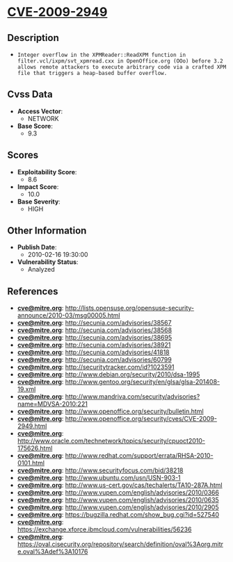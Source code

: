 
# [CVE-2009-2949](https://cve.mitre.org/cgi-bin/cvename.cgi?name=CVE-2009-2949)

## Description

- `Integer overflow in the XPMReader::ReadXPM function in filter.vcl/ixpm/svt_xpmread.cxx in OpenOffice.org (OOo) before 3.2 allows remote attackers to execute arbitrary code via a crafted XPM file that triggers a heap-based buffer overflow.`

## Cvss Data

- **Access Vector**:
  - NETWORK
- **Base Score**:
  - 9.3

## Scores

- **Exploitability Score**:
  - 8.6
- **Impact Score**:
  - 10.0
- **Base Severity**:
  - HIGH

## Other Information

- **Publish Date**:
  - 2010-02-16 19:30:00
- **Vulnerability Status**:
  - Analyzed

## References

- **cve@mitre.org**: http://lists.opensuse.org/opensuse-security-announce/2010-03/msg00005.html
- **cve@mitre.org**: http://secunia.com/advisories/38567
- **cve@mitre.org**: http://secunia.com/advisories/38568
- **cve@mitre.org**: http://secunia.com/advisories/38695
- **cve@mitre.org**: http://secunia.com/advisories/38921
- **cve@mitre.org**: http://secunia.com/advisories/41818
- **cve@mitre.org**: http://secunia.com/advisories/60799
- **cve@mitre.org**: http://securitytracker.com/id?1023591
- **cve@mitre.org**: http://www.debian.org/security/2010/dsa-1995
- **cve@mitre.org**: http://www.gentoo.org/security/en/glsa/glsa-201408-19.xml
- **cve@mitre.org**: http://www.mandriva.com/security/advisories?name=MDVSA-2010:221
- **cve@mitre.org**: http://www.openoffice.org/security/bulletin.html
- **cve@mitre.org**: http://www.openoffice.org/security/cves/CVE-2009-2949.html
- **cve@mitre.org**: http://www.oracle.com/technetwork/topics/security/cpuoct2010-175626.html
- **cve@mitre.org**: http://www.redhat.com/support/errata/RHSA-2010-0101.html
- **cve@mitre.org**: http://www.securityfocus.com/bid/38218
- **cve@mitre.org**: http://www.ubuntu.com/usn/USN-903-1
- **cve@mitre.org**: http://www.us-cert.gov/cas/techalerts/TA10-287A.html
- **cve@mitre.org**: http://www.vupen.com/english/advisories/2010/0366
- **cve@mitre.org**: http://www.vupen.com/english/advisories/2010/0635
- **cve@mitre.org**: http://www.vupen.com/english/advisories/2010/2905
- **cve@mitre.org**: https://bugzilla.redhat.com/show_bug.cgi?id=527540
- **cve@mitre.org**: https://exchange.xforce.ibmcloud.com/vulnerabilities/56236
- **cve@mitre.org**: https://oval.cisecurity.org/repository/search/definition/oval%3Aorg.mitre.oval%3Adef%3A10176
